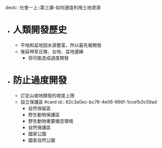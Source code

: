 deck:: 社會一上::第三課-如何適度利用土地資源

- # 人類開發歷史
	- 平地和盆地因水源豐富，所以最先被開發
	- 後延伸至丘陵、台地、盆地邊緣
		- 但可能造成過度開發
- # 防止過度開發
	- 訂定山坡地開發的坡度上限
	- 設立保護區 #card
	  id:: 62c3a0ec-bc78-4e06-966f-1ccefb3c59ad
		- 自然保留區
		- 野生動物保護區
		- 野生動物重要棲息環境
		- 自然保護區
		- 國家公園
		- 國家自然公園